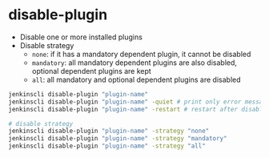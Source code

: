 # disable-plugin

- Disable one or more installed plugins
- Disable strategy
  - `none`: if it has a mandatory dependent plugin, it cannot be disabled
  - `mandatory`: all mandatory dependent plugins are also disabled, optional dependent plugins are kept
  - `all`: all mandatory and optional dependent plugins are disabled

```sh
jenkinscli disable-plugin "plugin-name"
jenkinscli disable-plugin "plugin-name" -quiet # print only error messages
jenkinscli disable-plugin "plugin-name" -restart # restart after disabling

# disable strategy
jenkinscli disable-plugin "plugin-name" -strategy "none"
jenkinscli disable-plugin "plugin-name" -strategy "mandatory"
jenkinscli disable-plugin "plugin-name" -strategy "all"
```
